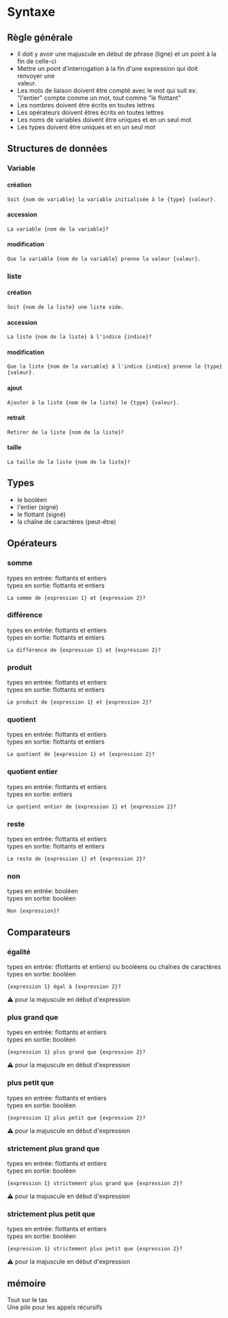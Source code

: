 # Syntaxe
## Règle générale
- Il doit y avoir une majuscule en début de phrase (ligne) et un point à la fin de celle-ci  
- Mettre un point d'interrogation à la fin d'une expression qui doit renvoyer une  
valeur.
- Les mots de liaison doivent être compté avec le mot qui suit ex: "l'entier" compte comme un mot, tout comme "le flottant"  
- Les nombres doivent être écrits en toutes lettres  
- Les opérateurs doivent êtres écrits en toutes lettres  
- Les noms de variables doivent être uniques et en un seul mot  
- Les types doivent être uniques et en un seul mot   

## Structures de données
### Variable
#### création

```
Soit {nom de variable} la variable initialisée à le {type} {valeur}.
```

#### accession
```
La variable {nom de la variable}?
```

#### modification
```
Que la variable {nom de la variable} prenne la valeur {valeur}.
```


### liste
#### création 
```
Soit {nom de la liste} une liste vide.
```

#### accession
```
La liste {nom de la liste} à l'indice {indice}?
```

#### modification
```
Que la liste {nom de la variable} à l'indice {indice} prenne le {type} {valeur}.
```

#### ajout
```
Ajouter à la liste {nom de la liste} le {type} {valeur}.
```

#### retrait
```
Retirer de la liste {nom de la liste}?
```

#### taille
```
La taille de la liste {nom de la liste}?
```

## Types
- le booléen
- l'entier (signé)
- le flottant (signé)
- la chaîne de caractères (peut-être)


## Opérateurs
### somme
types en entrée: flottants et entiers  
types en sortie: flottants et entiers  
```
La somme de {expression 1} et {expression 2}?
```

### différence
types en entrée: flottants et entiers  
types en sortie: flottants et entiers  
```
La différence de {expression 1} et {expression 2}?
```
### produit
types en entrée: flottants et entiers  
types en sortie: flottants et entiers  
```
Le produit de {expression 1} et {expression 2}?
```

### quotient
types en entrée: flottants et entiers  
types en sortie: flottants et entiers  
```
Le quotient de {expression 1} et {expression 2}?
```

### quotient entier
types en entrée: flottants et entiers  
types en sortie: entiers  
```
Le quotient entier de {expression 1} et {expression 2}?
```

### reste
types en entrée: flottants et entiers  
types en sortie: flottants et entiers  

```
Le reste de {expression 1} et {expression 2}?
```

### non
types en entrée: booléen  
types en sortie: booléen  
```
Non {expression}?
```


## Comparateurs
### égalité
types en entrée: (flottants et entiers) ou booléens ou  chaînes de caractères  
types en sortie: booléen  
```
{expression 1} égal à {expression 2}?
```
:warning: pour la majuscule en début d'expression

### plus grand que
types en entrée: flottants et entiers  
types en sortie: booléen  
```
{expression 1} plus grand que {expression 2}?
```
:warning: pour la majuscule en début d'expression

### plus petit que
types en entrée: flottants et entiers  
types en sortie: booléen  
```
{expression 1} plus petit que {expression 2}?
```
:warning: pour la majuscule en début d'expression

### strictement plus grand que
types en entrée: flottants et entiers  
types en sortie: booléen  
```
{expression 1} strictement plus grand que {expression 2}?
```
:warning: pour la majuscule en début d'expression

### strictement plus petit que
types en entrée: flottants et entiers  
types en sortie: booléen  
```
{expression 1} strictement plus petit que {expression 2}?
```
:warning: pour la majuscule en début d'expression






## mémoire
Tout sur le tas  
Une pile pour les appels récursifs


